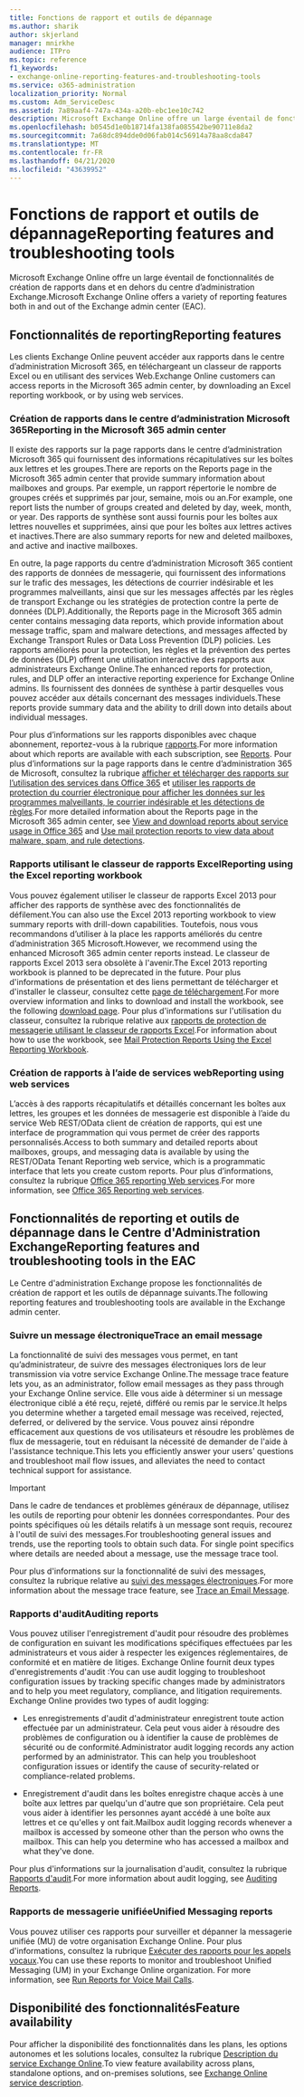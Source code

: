 ```yaml
---
title: Fonctions de rapport et outils de dépannage
ms.author: sharik
author: skjerland
manager: mnirkhe
audience: ITPro
ms.topic: reference
f1_keywords:
- exchange-online-reporting-features-and-troubleshooting-tools
ms.service: o365-administration
localization_priority: Normal
ms.custom: Adm_ServiceDesc
ms.assetid: 7a89aaf4-747a-434a-a20b-ebc1ee10c742
description: Microsoft Exchange Online offre un large éventail de fonctionnalités de création de rapports dans et en dehors du centre d’administration Exchange.
ms.openlocfilehash: b0545d1e0b18714fa138fa085542be90711e8da2
ms.sourcegitcommit: 7a68dc894dde0d06fab014c56914a78aa8cda847
ms.translationtype: MT
ms.contentlocale: fr-FR
ms.lasthandoff: 04/21/2020
ms.locfileid: "43639952"
---
```

# <a name="reporting-features-and-troubleshooting-tools"></a><span data-ttu-id="964ff-103">Fonctions de rapport et outils de dépannage</span><span class="sxs-lookup"><span data-stu-id="964ff-103">Reporting features and troubleshooting tools</span></span>

<span data-ttu-id="964ff-104">Microsoft Exchange Online offre un large éventail de fonctionnalités de création de rapports dans et en dehors du centre d’administration Exchange.</span><span class="sxs-lookup"><span data-stu-id="964ff-104">Microsoft Exchange Online offers a variety of reporting features both in and out of the Exchange admin center (EAC).</span></span>
  
## <a name="reporting-features"></a><span data-ttu-id="964ff-105">Fonctionnalités de reporting</span><span class="sxs-lookup"><span data-stu-id="964ff-105">Reporting features</span></span>

<span data-ttu-id="964ff-106">Les clients Exchange Online peuvent accéder aux rapports dans le centre d’administration Microsoft 365, en téléchargeant un classeur de rapports Excel ou en utilisant des services Web.</span><span class="sxs-lookup"><span data-stu-id="964ff-106">Exchange Online customers can access reports in the Microsoft 365 admin center, by downloading an Excel reporting workbook, or by using web services.</span></span>
  
### <a name="reporting-in-the-microsoft-365-admin-center"></a><span data-ttu-id="964ff-107">Création de rapports dans le centre d’administration Microsoft 365</span><span class="sxs-lookup"><span data-stu-id="964ff-107">Reporting in the Microsoft 365 admin center</span></span>

<span data-ttu-id="964ff-108">Il existe des rapports sur la page rapports dans le centre d’administration Microsoft 365 qui fournissent des informations récapitulatives sur les boîtes aux lettres et les groupes.</span><span class="sxs-lookup"><span data-stu-id="964ff-108">There are reports on the Reports page in the Microsoft 365 admin center that provide summary information about mailboxes and groups.</span></span> <span data-ttu-id="964ff-109">Par exemple, un rapport répertorie le nombre de groupes créés et supprimés par jour, semaine, mois ou an.</span><span class="sxs-lookup"><span data-stu-id="964ff-109">For example, one report lists the number of groups created and deleted by day, week, month, or year.</span></span> <span data-ttu-id="964ff-110">Des rapports de synthèse sont aussi fournis pour les boîtes aux lettres nouvelles et supprimées, ainsi que pour les boîtes aux lettres actives et inactives.</span><span class="sxs-lookup"><span data-stu-id="964ff-110">There are also summary reports for new and deleted mailboxes, and active and inactive mailboxes.</span></span> 
  
<span data-ttu-id="964ff-111">En outre, la page rapports du centre d’administration Microsoft 365 contient des rapports de données de messagerie, qui fournissent des informations sur le trafic des messages, les détections de courrier indésirable et les programmes malveillants, ainsi que sur les messages affectés par les règles de transport Exchange ou les stratégies de protection contre la perte de données (DLP).</span><span class="sxs-lookup"><span data-stu-id="964ff-111">Additionally, the Reports page in the Microsoft 365 admin center contains messaging data reports, which provide information about message traffic, spam and malware detections, and messages affected by Exchange Transport Rules or Data Loss Prevention (DLP) policies.</span></span> <span data-ttu-id="964ff-112">Les rapports améliorés pour la protection, les règles et la prévention des pertes de données (DLP) offrent une utilisation interactive des rapports aux administrateurs Exchange Online.</span><span class="sxs-lookup"><span data-stu-id="964ff-112">The enhanced reports for protection, rules, and DLP offer an interactive reporting experience for Exchange Online admins.</span></span> <span data-ttu-id="964ff-113">Ils fournissent des données de synthèse à partir desquelles vous pouvez accéder aux détails concernant des messages individuels.</span><span class="sxs-lookup"><span data-stu-id="964ff-113">These reports provide summary data and the ability to drill down into details about individual messages.</span></span>
  
<span data-ttu-id="964ff-114">Pour plus d’informations sur les rapports disponibles avec chaque abonnement, reportez-vous à la rubrique [rapports](../office-365-platform-service-description/reports.md).</span><span class="sxs-lookup"><span data-stu-id="964ff-114">For more information about which reports are available with each subscription, see [Reports](../office-365-platform-service-description/reports.md).</span></span> <span data-ttu-id="964ff-115">Pour plus d’informations sur la page rapports dans le centre d’administration 365 de Microsoft, consultez la rubrique [afficher et télécharger des rapports sur l’utilisation des services dans Office 365](https://go.microsoft.com/fwlink/p/?LinkId=401187) et [utiliser les rapports de protection du courrier électronique pour afficher les données sur les programmes malveillants, le courrier indésirable et les détections de règles](https://go.microsoft.com/fwlink/p/?LinkID=401102).</span><span class="sxs-lookup"><span data-stu-id="964ff-115">For more detailed information about the Reports page in the Microsoft 365 admin center, see [View and download reports about service usage in Office 365](https://go.microsoft.com/fwlink/p/?LinkId=401187) and [Use mail protection reports to view data about malware, spam, and rule detections](https://go.microsoft.com/fwlink/p/?LinkID=401102).</span></span>
  
### <a name="reporting-using-the-excel-reporting-workbook"></a><span data-ttu-id="964ff-116">Rapports utilisant le classeur de rapports Excel</span><span class="sxs-lookup"><span data-stu-id="964ff-116">Reporting using the Excel reporting workbook</span></span>

<span data-ttu-id="964ff-117">Vous pouvez également utiliser le classeur de rapports Excel 2013 pour afficher des rapports de synthèse avec des fonctionnalités de défilement.</span><span class="sxs-lookup"><span data-stu-id="964ff-117">You can also use the Excel 2013 reporting workbook to view summary reports with drill-down capabilities.</span></span> <span data-ttu-id="964ff-118">Toutefois, nous vous recommandons d’utiliser à la place les rapports améliorés du centre d’administration 365 Microsoft.</span><span class="sxs-lookup"><span data-stu-id="964ff-118">However, we recommend using the enhanced Microsoft 365 admin center reports instead.</span></span> <span data-ttu-id="964ff-119">Le classeur de rapports Excel 2013 sera obsolète à l'avenir.</span><span class="sxs-lookup"><span data-stu-id="964ff-119">The Excel 2013 reporting workbook is planned to be deprecated in the future.</span></span> <span data-ttu-id="964ff-120">Pour plus d'informations de présentation et des liens permettant de télécharger et d'installer le classeur, consultez cette [page de téléchargement](https://go.microsoft.com/fwlink/p/?LinkId=271776).</span><span class="sxs-lookup"><span data-stu-id="964ff-120">For more overview information and links to download and install the workbook, see the following [download page](https://go.microsoft.com/fwlink/p/?LinkId=271776).</span></span> <span data-ttu-id="964ff-121">Pour plus d'informations sur l'utilisation du classeur, consultez la rubrique relative aux [rapports de protection de messagerie utilisant le classeur de rapports Excel](https://go.microsoft.com/fwlink/p/?LinkId=285211).</span><span class="sxs-lookup"><span data-stu-id="964ff-121">For information about how to use the workbook, see [Mail Protection Reports Using the Excel Reporting Workbook](https://go.microsoft.com/fwlink/p/?LinkId=285211).</span></span> 
  
### <a name="reporting-using-web-services"></a><span data-ttu-id="964ff-122">Création de rapports à l’aide de services web</span><span class="sxs-lookup"><span data-stu-id="964ff-122">Reporting using web services</span></span>

<span data-ttu-id="964ff-123">L’accès à des rapports récapitulatifs et détaillés concernant les boîtes aux lettres, les groupes et les données de messagerie est disponible à l’aide du service Web REST/OData client de création de rapports, qui est une interface de programmation qui vous permet de créer des rapports personnalisés.</span><span class="sxs-lookup"><span data-stu-id="964ff-123">Access to both summary and detailed reports about mailboxes, groups, and messaging data is available by using the REST/OData Tenant Reporting web service, which is a programmatic interface that lets you create custom reports.</span></span> <span data-ttu-id="964ff-124">Pour plus d’informations, consultez la rubrique [Office 365 reporting Web services](https://go.microsoft.com/fwlink/p/?LinkId=287041).</span><span class="sxs-lookup"><span data-stu-id="964ff-124">For more information, see [Office 365 Reporting web services](https://go.microsoft.com/fwlink/p/?LinkId=287041).</span></span>
  
## <a name="reporting-features-and-troubleshooting-tools-in-the-eac"></a><span data-ttu-id="964ff-125">Fonctionnalités de reporting et outils de dépannage dans le Centre d'Administration Exchange</span><span class="sxs-lookup"><span data-stu-id="964ff-125">Reporting features and troubleshooting tools in the EAC</span></span>

<span data-ttu-id="964ff-126">Le Centre d'administration Exchange propose les fonctionnalités de création de rapport et les outils de dépannage suivants.</span><span class="sxs-lookup"><span data-stu-id="964ff-126">The following reporting features and troubleshooting tools are available in the Exchange admin center.</span></span>
  
### <a name="trace-an-email-message"></a><span data-ttu-id="964ff-127">Suivre un message électronique</span><span class="sxs-lookup"><span data-stu-id="964ff-127">Trace an email message</span></span>

<span data-ttu-id="964ff-128">La fonctionnalité de suivi des messages vous permet, en tant qu’administrateur, de suivre des messages électroniques lors de leur transmission via votre service Exchange Online.</span><span class="sxs-lookup"><span data-stu-id="964ff-128">The message trace feature lets you, as an administrator, follow email messages as they pass through your Exchange Online service.</span></span> <span data-ttu-id="964ff-129">Elle vous aide à déterminer si un message électronique ciblé a été reçu, rejeté, différé ou remis par le service.</span><span class="sxs-lookup"><span data-stu-id="964ff-129">It helps you determine whether a targeted email message was received, rejected, deferred, or delivered by the service.</span></span> <span data-ttu-id="964ff-130">Vous pouvez ainsi répondre efficacement aux questions de vos utilisateurs et résoudre les problèmes de flux de messagerie, tout en réduisant la nécessité de demander de l'aide à l'assistance technique.</span><span class="sxs-lookup"><span data-stu-id="964ff-130">This lets you efficiently answer your users' questions and troubleshoot mail flow issues, and alleviates the need to contact technical support for assistance.</span></span>
  
> [!IMPORTANT]
> <span data-ttu-id="964ff-p107">Dans le cadre de tendances et problèmes généraux de dépannage, utilisez les outils de reporting pour obtenir les données correspondantes. Pour des points spécifiques où les détails relatifs à un message sont requis, recourez à l'outil de suivi des messages.</span><span class="sxs-lookup"><span data-stu-id="964ff-p107">For troubleshooting general issues and trends, use the reporting tools to obtain such data. For single point specifics where details are needed about a message, use the message trace tool.</span></span> 
  
<span data-ttu-id="964ff-133">Pour plus d'informations sur la fonctionnalité de suivi des messages, consultez la rubrique relative au [suivi des messages électroniques](https://go.microsoft.com/fwlink/p/?LinkId=271777).</span><span class="sxs-lookup"><span data-stu-id="964ff-133">For more information about the message trace feature, see [Trace an Email Message](https://go.microsoft.com/fwlink/p/?LinkId=271777).</span></span>
  
### <a name="auditing-reports"></a><span data-ttu-id="964ff-134">Rapports d'audit</span><span class="sxs-lookup"><span data-stu-id="964ff-134">Auditing reports</span></span>

<span data-ttu-id="964ff-p108">Vous pouvez utiliser l'enregistrement d'audit pour résoudre des problèmes de configuration en suivant les modifications spécifiques effectuées par les administrateurs et vous aider à respecter les exigences réglementaires, de conformité et en matière de litiges. Exchange Online fournit deux types d'enregistrements d'audit :</span><span class="sxs-lookup"><span data-stu-id="964ff-p108">You can use audit logging to troubleshoot configuration issues by tracking specific changes made by administrators and to help you meet regulatory, compliance, and litigation requirements. Exchange Online provides two types of audit logging:</span></span>
  
- <span data-ttu-id="964ff-p109">Les enregistrements d'audit d'administrateur enregistrent toute action effectuée par un administrateur. Cela peut vous aider à résoudre des problèmes de configuration ou à identifier la cause de problèmes de sécurité ou de conformité.</span><span class="sxs-lookup"><span data-stu-id="964ff-p109">Administrator audit logging records any action performed by an administrator. This can help you troubleshoot configuration issues or identify the cause of security-related or compliance-related problems.</span></span> 
    
- <span data-ttu-id="964ff-p110">Enregistrement d'audit dans les boîtes enregistre chaque accès à une boîte aux lettres par quelqu'un d'autre que son propriétaire. Cela peut vous aider à identifier les personnes ayant accédé à une boîte aux lettres et ce qu'elles y ont fait.</span><span class="sxs-lookup"><span data-stu-id="964ff-p110">Mailbox audit logging records whenever a mailbox is accessed by someone other than the person who owns the mailbox. This can help you determine who has accessed a mailbox and what they've done.</span></span> 
    
<span data-ttu-id="964ff-141">Pour plus d'informations sur la journalisation d'audit, consultez la rubrique [Rapports d'audit](https://go.microsoft.com/fwlink/p/?LinkId=271779).</span><span class="sxs-lookup"><span data-stu-id="964ff-141">For more information about audit logging, see [Auditing Reports](https://go.microsoft.com/fwlink/p/?LinkId=271779).</span></span>
  
### <a name="unified-messaging-reports"></a><span data-ttu-id="964ff-142">Rapports de messagerie unifiée</span><span class="sxs-lookup"><span data-stu-id="964ff-142">Unified Messaging reports</span></span>

<span data-ttu-id="964ff-p111">Vous pouvez utiliser ces rapports pour surveiller et dépanner la messagerie unifiée (MU) de votre organisation Exchange Online. Pour plus d'informations, consultez la rubrique [Exécuter des rapports pour les appels vocaux](https://go.microsoft.com/fwlink/p/?LinkId=287042).</span><span class="sxs-lookup"><span data-stu-id="964ff-p111">You can use these reports to monitor and troubleshoot Unified Messaging (UM) in your Exchange Online organization. For more information, see [Run Reports for Voice Mail Calls](https://go.microsoft.com/fwlink/p/?LinkId=287042).</span></span>
  
## <a name="feature-availability"></a><span data-ttu-id="964ff-145">Disponibilité des fonctionnalités</span><span class="sxs-lookup"><span data-stu-id="964ff-145">Feature availability</span></span>

<span data-ttu-id="964ff-146">Pour afficher la disponibilité des fonctionnalités dans les plans, les options autonomes et les solutions locales, consultez la rubrique [Description du service Exchange Online](exchange-online-service-description.md).</span><span class="sxs-lookup"><span data-stu-id="964ff-146">To view feature availability across plans, standalone options, and on-premises solutions, see [Exchange Online service description](exchange-online-service-description.md).</span></span>
  

